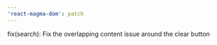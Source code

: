 ```yaml
---
'react-magma-dom': patch
---
```


fix(search): Fix the overlapping content issue around the clear button
